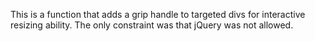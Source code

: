 This is a function that adds a grip handle to targeted divs for interactive resizing ability. The only constraint was that jQuery was not allowed.
